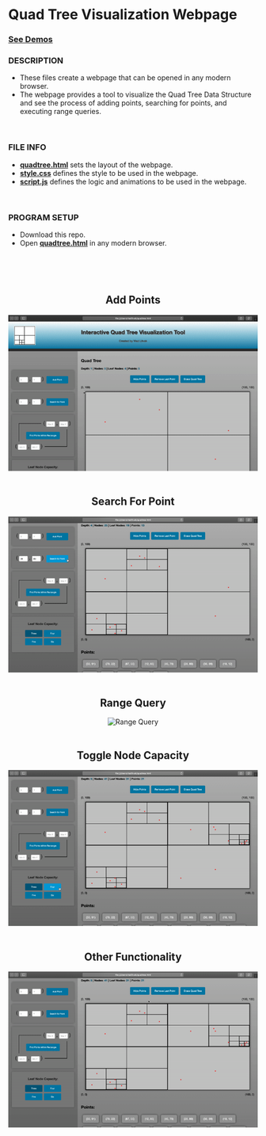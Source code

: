 # Quad Tree Visualization Webpage

### [See Demos](#add-points)

### DESCRIPTION

- These files create a webpage that can be opened in any modern browser.
- The webpage provides a tool to visualize the Quad Tree Data Structure and see the process of adding points, searching for points, and executing range queries.
<br>

### FILE INFO

- [**quadtree.html**](quadtree.html) sets the layout of the webpage.
- [**style.css**](style.css) defines the style to be used in the webpage.
- [**script.js**](script.js) defines the logic and animations to be used in the webpage.
<br>


### PROGRAM SETUP

- Download this repo.
- Open [**quadtree.html**](quadtree.html) in any modern browser.
<br>
<br>

<div align="center">
  <br>
  <h2>Add Points</h2>
  <img src="demos/Add_Points.gif" alt="Add Points">
  <br>
  <br>
  <h2>Search For Point</h2>
  <img src="demos/Search_For_Point.gif" alt="Search For Point">
  <br>
  <br>
  <h2>Range Query</h2>
  <img src="demos/Range_Query.gif" alt="Range Query">
  <br>
  <br>
  <h2>Toggle Node Capacity</h2>
  <img src="demos/Toggle_Node_Capacity.gif" alt="Toggle Node Capacity">
  <br>
  <br>
  <h2>Other Functionality</h2>
  <img src="demos/Other_Functionality.gif" alt="Other Functionality">
</div>

